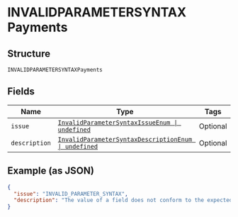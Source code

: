 
# INVALIDPARAMETERSYNTAX Payments

## Structure

`INVALIDPARAMETERSYNTAXPayments`

## Fields

| Name | Type | Tags | Description |
|  --- | --- | --- | --- |
| `issue` | [`InvalidParameterSyntaxIssueEnum \| undefined`](../../doc/models/invalid-parameter-syntax-issue-enum.md) | Optional | - |
| `description` | [`InvalidParameterSyntaxDescriptionEnum \| undefined`](../../doc/models/invalid-parameter-syntax-description-enum.md) | Optional | - |

## Example (as JSON)

```json
{
  "issue": "INVALID_PARAMETER_SYNTAX",
  "description": "The value of a field does not conform to the expected format."
}
```

